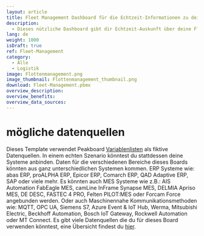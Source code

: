 ```yaml
---
layout: article
title: Fleet Management Dashboard für die Echtzeit-Informationen zu deinem Fuhrpark
description: 
  - Dieses nützliche Dashboard gibt dir Echtzeit-Auskunft über deine Flotte und erleichtert dir so dein Flottenmanagement! Behalte jederzeit im Blick, wie viele Fahrzeuge für deine Fahrer und Fahrerinnen verfügbar, bzw. welche gerade im Einsatz oder in der Werkstatt sind. Außerdem zeigt dir dieses Fleet Management Dashboard, wann genau die nächsten Termine für die Werkstatt oder den Kundendienst geplant sind. Weitere wichtige Kennzahlen wie beispielsweise die Kosten für Sprit, Wartung oder Versicherung sowie die zurückgelegten Kilometer werden ebenfalls übersichtlich dargestellt – in verständlichen Diagrammen und natürlich in Echtzeit.
lang: de
weight: 1000
isDraft: true
ref: Fleet-Management
category:
  - Alle
  - Logistik
image: Flottenmanagement.png
image_thumbnail: Flottenmanagement_thumbnail.png
download: Fleet-Management.pbmx
overview_description:
overview_benefits:
overview_data_sources:
---
```

# mögliche datenquellen
Dieses Template verwendet Peakboard [Variablenlisten](https://help.peakboard.com/scripting/de-variables.html) als fiktive Datenquellen. In einem echten Szenario könntest du stattdessen deine Systeme anbinden. Daten für die verschiedenen Bereiche dieses Boards könnten aus ganz unterschiedlichen Systemen kommen. ERP Systeme wie: abas ERP, proALPHA ERP, Epicor ERP, Comarch ERP, QAD Adaptive ERP, SAP oder viele mehr. Es könnten auch MES Systeme wie z.B.: AIS Automation FabEagle MES, camLine InFrame Synapse MES, DELMIA Apriso MES, DE DESC, FASTEC 4 PRO, Felten PILOT:MES oder Forcam Force angebunden werden. Oder auch Maschinennahe Kommunikationsmethoden wie: MQTT, OPC UA, Siemens S7, Azure Event & IoT Hub, Werma, Mitsubishi Electric, Beckhoff Automation, Bosch IoT Gateway, Rockwell Automation oder MT Connect. Es gibt viele Datenquellen die du für dieses Board verwenden könntest, eine Übersicht findest du [hier](https://peakboard.com/schnittstellen/).
